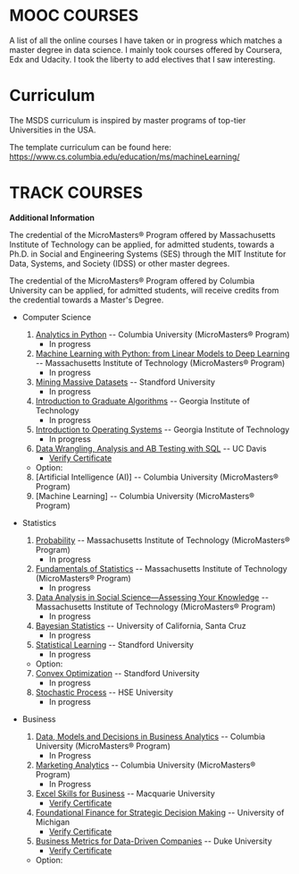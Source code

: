 # MOOC COURSES

A list of all the online courses I have taken or in progress which matches a master degree in data science. 
I mainly took courses offered by Coursera, Edx and Udacity. I took the liberty to add electives that I saw interesting. 


# Curriculum

The MSDS curriculum is inspired by master programs of top-tier Universities in the USA.  

The template curriculum can be found here: https://www.cs.columbia.edu/education/ms/machineLearning/


# TRACK COURSES

**Additional Information**

The credential of the MicroMasters® Program offered by Massachusetts Institute of Technology can be applied, for admitted students, towards a Ph.D. in Social and Engineering Systems (SES) through the MIT Institute for Data, Systems, and Society (IDSS) or other master degrees.

The credential of the MicroMasters® Program offered by Columbia University can be applied, for admitted students, will receive credits from the credential towards a Master's Degree.

- Computer Science                           
   1. [Analytics in Python](https://www.edx.org/course/analytics-in-python) -- Columbia University (MicroMasters® Program) <br/> 
      - In progress
   2. [Machine Learning with Python: from Linear Models to Deep Learning](https://www.edx.org/course/machine-learning-with-python-from-linear-models-to) --  Massachusetts Institute of Technology (MicroMasters® Program)
      - In progress
   3. [Mining Massive Datasets](https://www.edx.org/course/mining-massive-datasets) -- Standford University
      - In progress
   4. [Introduction to Graduate Algorithms](https://www.udacity.com/course/introduction-to-graduate-algorithms--ud401https://www.udacity.com/course/introduction-to-graduate-algorithms--ud401) -- Georgia Institute of Technology
      - In progress
   5. [Introduction to Operating Systems](https://www.udacity.com/course/introduction-to-operating-systems--ud923) -- Georgia Institute of Technology
      - In progress
   6. [Data Wrangling, Analysis and AB Testing with SQL](https://www.coursera.org/learn/data-wrangling-analysis-abtesting/home/welcome) -- UC Davis
      - [Verify Certificate](https://coursera.org/share/7628a79013f9225799e8d36c3bd59ffa)
   - Option: <br/>
   8. [Artificial Intelligence (AI)] -- Columbia University (MicroMasters® Program)
   9. [Machine Learning] -- Columbia University (MicroMasters® Program)

- Statistics
  1.  [Probability](https://www.edx.org/course/probability-the-science-of-uncertainty-and-data) -- Massachusetts Institute of Technology (MicroMasters® Program) <br/>
      - In progress
  2.  [Fundamentals of Statistics](https://www.edx.org/course/fundamentals-of-statistics) -- Massachusetts Institute of Technology (MicroMasters® Program)
      - In progress
  3.  [Data Analysis in Social Science—Assessing Your Knowledge](https://www.edx.org/course/data-analysis-in-social-scienceassessing-your-know) -- Massachusetts Institute of Technology (MicroMasters® Program)
      - In progress
  4.  [Bayesian Statistics](https://www.coursera.org/learn/bayesian-statistics) -- University of California, Santa Cruz
      - In progress
  5.  [Statistical Learning](https://www.edx.org/course/statistical-learning) -- Standford University
      - In progress

  - Option: <br/>
  7.  [Convex Optimization](https://www.edx.org/course/convex-optimization) -- Standford University
      - In progress
  8.  [Stochastic Process](https://www.coursera.org/learn/stochasticprocesses) -- HSE University
      - In progress
 
- Business 
  1.  [Data, Models and Decisions in Business Analytics](https://learning.edx.org/course/course-v1:ColumbiaX+BAMM.102x+1T2021/home) -- Columbia University (MicroMasters® Program)
      - In Progress
  3.  [Marketing Analytics](https://learning.edx.org/course/course-v1:ColumbiaX+BAMM.104x+1T2021/home) -- Columbia University (MicroMasters® Program)
      - In Progress
  4.  [Excel Skills for Business](https://www.coursera.org/specializations/excel?utm_source=gg&utm_medium=sem&utm_campaign=13-Excel-Macquarie-US&utm_content=13-Excel-Macquarie-US&campaignid=6663908113&adgroupid=105717488076&device=c&keyword=&matchtype=b&network=g&devicemodel=&adpostion=&creativeid=453120977941&hide_mobile_promo&gclid=Cj0KCQiAhP2BBhDdARIsAJEzXlFSeZP0jmCpqkESQliFWoh_ZPN7exE7zMcGrbYXRhRHFFjjBBf1oUYaAoXEEALw_wcB) -- Macquarie University
      - [Verify Certificate](https://www.coursera.org/account/accomplishments/specialization/certificate/7PWUXD2EARN6)
  5.  [Foundational Finance for Strategic Decision Making](https://www.coursera.org/specializations/foundational-finance) -- University of Michigan
      - [Verify Certificate](https://www.coursera.org/account/accomplishments/specialization/certificate/P9CT7QXK8Q3J)
  6.  [Business Metrics for Data-Driven Companies](https://www.coursera.org/learn/analytics-business-metrics) -- Duke University
      - [Verify Certificate](https://www.coursera.org/account/accomplishments/verify/6UQURRHCZAQB)
  - Option: <br/>
  
  
 
